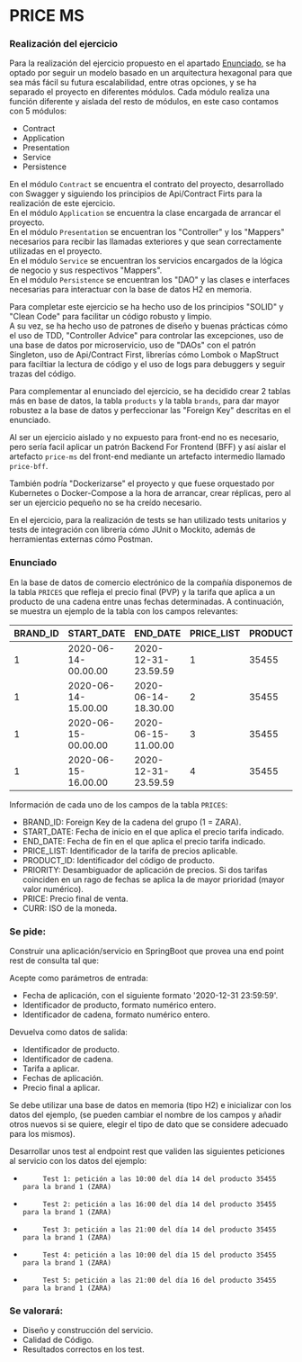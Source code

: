 # PRICE MS

### Realización del ejercicio
Para la realización del ejercicio propuesto en el apartado [Enunciado](#item1), se ha optado por seguir un modelo basado en un arquitectura hexagonal para que sea más fácil su futura escalabilidad, entre otras opciones, y se ha separado el proyecto en diferentes módulos.
Cada módulo realiza una función diferente y aislada del resto de módulos, en este caso contamos con 5 módulos:
- Contract
- Application
- Presentation
- Service
- Persistence

En el módulo `Contract` se encuentra el contrato del proyecto, desarrollado con Swagger y siguiendo los principios de Api/Contract Firts para la realización de este ejercicio.  
En el módulo `Application` se encuentra la clase encargada de arrancar el proyecto.  
En el módulo `Presentation` se encuentran los "Controller" y los "Mappers" necesarios para recibir las llamadas exteriores y que sean correctamente utilizadas en el proyecto.  
En el módulo `Service` se encuentran los servicios encargados de la lógica de negocio y sus respectivos "Mappers".  
En el módulo `Persistence` se encuentran los "DAO" y las clases e interfaces necesarias para interactuar con la base de datos H2 en memoria. 

Para completar este ejercicio se ha hecho uso de los principios "SOLID" y "Clean Code" para facilitar un código robusto y limpio.  
A su vez, se ha hecho uso de patrones de diseño y buenas prácticas cómo el uso de TDD, "Controller Advice" para controlar las excepciones, uso de una base de datos por microservicio, uso de "DAOs" con el patrón Singleton, uso de Api/Contract First, librerías cómo Lombok o MapStruct para faciltiar la lectura de código y el uso de logs para debuggers y seguir trazas del código.

Para complementar al enunciado del ejercicio, se ha decidido crear 2 tablas más en base de datos, la tabla `products` y la tabla `brands`, para dar mayor robustez a la base de datos y perfeccionar las "Foreign Key" descritas en el enunciado.

Al ser un ejercicio aislado y no expuesto para front-end no es necesario, pero sería facil aplicar un patrón Backend For Frontend (BFF) y así aislar el artefacto `price-ms` del front-end mediante un artefacto intermedio llamado `price-bff`.

También podría "Dockerizarse" el proyecto y que fuese orquestado por Kubernetes o Docker-Compose a la hora de arrancar, crear réplicas, pero al ser un ejercicio pequeño no se ha creído necesario.

En el ejercicio, para la realización de tests se han utilizado tests unitarios y tests de integración con librería cómo JUnit o Mockito, además de herramientas externas cómo Postman.

<a name="item1"></a>
### Enunciado
En la base de datos de comercio electrónico de la compañía disponemos de la tabla `PRICES` que refleja el precio final (PVP) y la tarifa que aplica a un producto de una cadena entre unas fechas determinadas. A continuación, se muestra un ejemplo de la tabla con los campos relevantes:

| BRAND_ID | START_DATE          | END_DATE            | PRICE_LIST  | PRODUCT_ID  | PRIORITY  | PRICE  | CURR  |
|----------|---------------------|---------------------|-------------|-------------|-----------|--------|-------|
| 1        | 2020-06-14-00.00.00 | 2020-12-31-23.59.59 | 1           | 35455       | 0         | 35.50  | EUR   |
| 1        | 2020-06-14-15.00.00 | 2020-06-14-18.30.00 | 2           | 35455       | 1         | 25.45  | EUR   |
| 1        | 2020-06-15-00.00.00 | 2020-06-15-11.00.00 | 3           | 35455       | 1         | 30.50  | EUR   |
| 1        | 2020-06-15-16.00.00 | 2020-12-31-23.59.59 | 4           | 35455       | 1         | 38.95  | EUR   |

Información de cada uno de los campos de la tabla `PRICES`:
- BRAND_ID: Foreign Key de la cadena del grupo (1 = ZARA).
- START_DATE: Fecha de inicio en el que aplica el precio tarifa indicado.
- END_DATE: Fecha de fin en el que aplica el precio tarifa indicado.
- PRICE_LIST: Identificador de la tarifa de precios aplicable.
- PRODUCT_ID: Identificador del código de producto.
- PRIORITY: Desambiguador de aplicación de precios. Si dos tarifas coinciden en un rago de fechas se aplica la de mayor prioridad (mayor valor numérico).
- PRICE: Precio final de venta.
- CURR: ISO de la moneda.

### Se pide:

Construir una aplicación/servicio en SpringBoot que provea una end point rest de consulta  tal que:

Acepte como parámetros de entrada:
- Fecha de aplicación, con el siguiente formato '2020-12-31 23:59:59'.
- Identificador de producto, formato numérico entero.
- Identificador de cadena, formato numérico entero.

Devuelva como datos de salida:
- Identificador de producto.
- Identificador de cadena.
- Tarifa a aplicar.
- Fechas de aplicación.
- Precio final a aplicar.

Se debe utilizar una base de datos en memoria (tipo H2) e inicializar con los datos del ejemplo, (se pueden cambiar el nombre de los campos y añadir otros nuevos si se quiere, elegir el tipo de dato que se considere adecuado para los mismos).

Desarrollar unos test al endpoint rest que  validen las siguientes peticiones al servicio con los datos del ejemplo:

-          Test 1: petición a las 10:00 del día 14 del producto 35455   para la brand 1 (ZARA)
-          Test 2: petición a las 16:00 del día 14 del producto 35455   para la brand 1 (ZARA)
-          Test 3: petición a las 21:00 del día 14 del producto 35455   para la brand 1 (ZARA)
-          Test 4: petición a las 10:00 del día 15 del producto 35455   para la brand 1 (ZARA)
-          Test 5: petición a las 21:00 del día 16 del producto 35455   para la brand 1 (ZARA)


### Se valorará:
- Diseño y construcción del servicio.
- Calidad de Código.
- Resultados correctos en los test.
